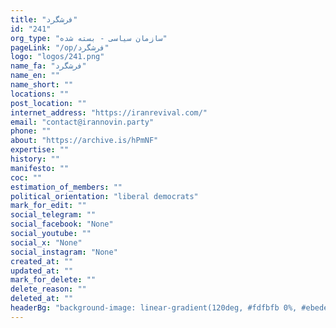 ```yaml
---
title: "فرشگرد"
id: "241"
org_type: "سازمان سیاسی - بسته شده"
pageLink: "/op/فرشگرد"
logo: "logos/241.png"
name_fa: "فرشگرد"
name_en: ""
name_short: ""
locations: ""
post_location: ""
internet_address: "https://iranrevival.com/"
email: "contact@irannovin.party"
phone: ""
about: "https://archive.is/hPmNF"
expertise: ""
history: ""
manifesto: ""
coc: ""
estimation_of_members: ""
political_orientation: "liberal democrats"
mark_for_edit: ""
social_telegram: ""
social_facebook: "None"
social_youtube: ""
social_x: "None"
social_instagram: "None"
created_at: ""
updated_at: ""
mark_for_delete: ""
delete_reason: ""
deleted_at: ""
headerBg: "background-image: linear-gradient(120deg, #fdfbfb 0%, #ebedee 100%);"
---
```

